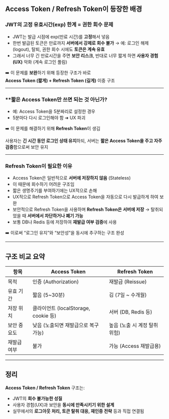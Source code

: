 
## **Access Token / Refresh Token이 등장한 배경**

  
### **JWT의** 고정 유효시간(exp) 한계 = 권한 회수 문제

- JWT는 발급 시점에 exp(만료 시간)를 **고정**해서 넣음
- 한번 발급된 토큰은 만료까지 **서버에서 강제로 회수 불가**
    → 예: 로그인 해제(logout), 탈퇴, 권한 회수 시에도 **토큰은 계속 유효**
- 그래서 너무 긴 만료시간을 주면 **보안 리스크**,
    반대로 너무 짧게 하면 **사용자 경험(UX)** 악화 (계속 로그인 풀림)
  

➡️ 이 문제를 **보완**하기 위해 등장한 구조가 바로  
**Access Token (짧게) + Refresh Token (길게)** 이중 구조

---

###  **짧은 Access Token만 쓰면 되는 것 아닌가?

- 예: Access Token을 5분짜리로 설정한 경우
- 5분마다 다시 로그인해야 함 ➜ UX 파괴


➡️ 이 문제를 해결하기 위해 **Refresh Token**이 생김

  
사용자는 **긴 시간 동안 로그인 상태 유지**하되,
서버는 **짧은 Access Token을 주고 자주 검증**함으로써 보안 유지

---

### **Refresh Token이 필요한 이유**

- Access Token은 일반적으로 **서버에 저장하지 않음** (Stateless)
- 이 때문에 회수하기 어려운 구조임
- 짧은 생명주기를 부여하기에는 UX적으로 손해
- UX적으로 Refresh Token으로 Access Token을 자동으로 다시 발급하게 하여  보완
- 보안적으로 Refresh Token을 사용하며 **Refresh Token은 서버에 저장**
    → 탈취되었을 때 **서버에서 차단하거나 폐기 가능**
- 보통 DB나 Redis 등에 저장하여 **재발급 여부 검증**에 사용

➡️ 이로써 “로그인 유지”와 “보안성”을 동시에 추구하는 구조 완성

---

## **구조 비교 요약**

| **항목** | **Access Token**               | **Refresh Token**  |
| ------ | ------------------------------ | ------------------ |
| 목적     | 인증 (Authorization)             | 재발급 (Reissue)      |
| 유효 기간  | 짧음 (5~30분)                     | 김 (7일 ~ 수개월)       |
| 저장 위치  | 클라이언트 (localStorage, cookie 등) | 서버 (DB, Redis 등)   |
| 보안 중요도 | 낮음 (노출되면 재발급으로 복구 가능)          | 높음 (노출 시 계정 탈취 위험) |
| 재발급 여부 | 불가                             | 가능 (Access 재발급용)   |

---

## **정리**

  

**Access Token / Refresh Token** 구조는:

- JWT의 **회수 불가능한 성질**
- 사용자 경험(UX)과 보안을 **동시에 만족시키기 위한 설계**
- 실무에서의 **로그아웃 처리, 토큰 탈취 대응, 재인증 전략** 등과 직접 연결됨